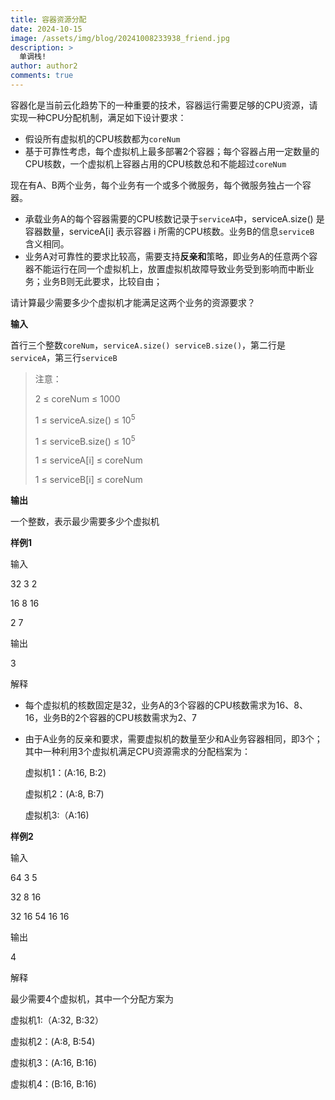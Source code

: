 ```yaml
---
title: 容器资源分配
date: 2024-10-15
image: /assets/img/blog/20241008233938_friend.jpg
description: >
  单调栈!
author: author2
comments: true
---
```


容器化是当前云化趋势下的一种重要的技术，容器运行需要足够的CPU资源，请实现一种CPU分配机制，满足如下设计要求：

- 假设所有虚拟机的CPU核数都为`coreNum`
- 基于可靠性考虑，每个虚拟机上最多部署2个容器；每个容器占用一定数量的CPU核数，一个虚拟机上容器占用的CPU核数总和不能超过`coreNum`

现在有A、B两个业务，每个业务有一个或多个微服务，每个微服务独占一个容器。

- 承载业务A的每个容器需要的CPU核数记录于`serviceA`中，serviceA.size() 是容器数量，serviceA[i] 表示容器 i 所需的CPU核数。业务B的信息`serviceB` 含义相同。
- 业务A对可靠性的要求比较高，需要支持**反亲和**策略，即业务A的任意两个容器不能运行在同一个虚拟机上，放置虚拟机故障导致业务受到影响而中断业务；业务B则无此要求，比较自由；

请计算最少需要多少个虚拟机才能满足这两个业务的资源要求？

**输入**

首行三个整数`coreNum`，`serviceA.size() serviceB.size()`，第二行是`serviceA`，第三行`serviceB`

> 注意：
>
> 2 ≤ coreNum ≤ 1000
>
> 1 ≤ serviceA.size() ≤ 10<sup>5</sup>
>
> 1 ≤ serviceB.size() ≤ 10<sup>5</sup>
>
> 1 ≤ serviceA[i] ≤ coreNum
>
> 1 ≤ serviceB[i] ≤ coreNum

**输出**

一个整数，表示最少需要多少个虚拟机

**样例1**

输入

<p>32 3 2</p><p>
    16 8 16
</p><p>
    2 7
</p>

输出

<p>3</p>

解释

- 每个虚拟机的核数固定是32，业务A的3个容器的CPU核数需求为16、8、16，业务B的2个容器的CPU核数需求为2、7

- 由于A业务的反亲和要求，需要虚拟机的数量至少和A业务容器相同，即3个；其中一种利用3个虚拟机满足CPU资源需求的分配档案为：

    虚拟机1：(A:16, B:2)

    虚拟机2：(A:8, B:7)

    虚拟机3:（A:16)

**样例2**

输入

<p>64 3 5</p><p>32 8 16</p><p>32 16 54 16 16</p>

输出

<p>4</p>

解释

最少需要4个虚拟机，其中一个分配方案为

虚拟机1:（A:32, B:32）

虚拟机2：(A:8, B:54)

虚拟机3：(A:16, B:16)

虚拟机4：(B:16, B:16)
